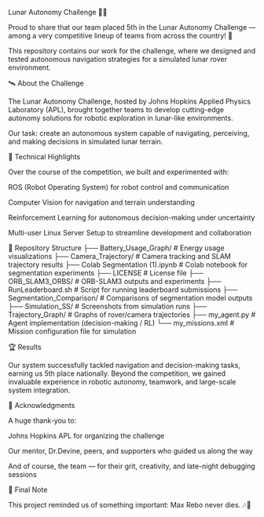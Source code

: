 Lunar Autonomy Challenge 🚀🌙

Proud to share that our team placed 5th in the Lunar Autonomy Challenge — among a very competitive lineup of teams from across the country! 🎉

This repository contains our work for the challenge, where we designed and tested autonomous navigation strategies for a simulated lunar rover environment.

🛰️ About the Challenge

The Lunar Autonomy Challenge, hosted by Johns Hopkins Applied Physics Laboratory (APL), brought together teams to develop cutting-edge autonomy solutions for robotic exploration in lunar-like environments.

Our task: create an autonomous system capable of navigating, perceiving, and making decisions in simulated lunar terrain.

🔧 Technical Highlights

Over the course of the competition, we built and experimented with:

ROS (Robot Operating System) for robot control and communication

Computer Vision for navigation and terrain understanding

Reinforcement Learning for autonomous decision-making under uncertainty

Multi-user Linux Server Setup to streamline development and collaboration

📂 Repository Structure
├── Battery_Usage_Graph/       # Energy usage visualizations
├── Camera_Trajectory/         # Camera tracking and SLAM trajectory results
├── Colab Segmentation (1).ipynb   # Colab notebook for segmentation experiments
├── LICENSE                    # License file
├── ORB_SLAM3_ORBS/            # ORB-SLAM3 outputs and experiments
├── RunLeaderboard.sh          # Script for running leaderboard submissions
├── Segmentation_Comparison/   # Comparisons of segmentation model outputs
├── Simulation_SS/             # Screenshots from simulation runs
├── Trajectory_Graph/          # Graphs of rover/camera trajectories
├── my_agent.py                # Agent implementation (decision-making / RL)
└── my_missions.xml            # Mission configuration file for simulation

🏆 Results

Our system successfully tackled navigation and decision-making tasks, earning us 5th place nationally.
Beyond the competition, we gained invaluable experience in robotic autonomy, teamwork, and large-scale system integration.

🙏 Acknowledgments

A huge thank-you to:

Johns Hopkins APL for organizing the challenge

Our mentor, Dr.Devine, peers, and supporters who guided us along the way

And of course, the team — for their grit, creativity, and late-night debugging sessions

🌌 Final Note

This project reminded us of something important:
Max Rebo never dies. 🎶🐘
